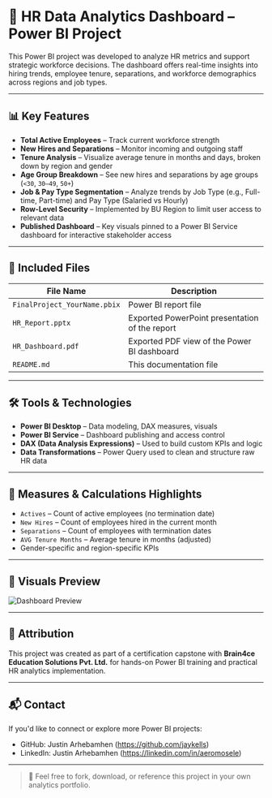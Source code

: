 # 🧠 HR Data Analytics Dashboard – Power BI Project

This Power BI project was developed to analyze HR metrics and support strategic workforce decisions. The dashboard offers real-time insights into hiring trends, employee tenure, separations, and workforce demographics across regions and job types.

---

## 📊 Key Features

- **Total Active Employees** – Track current workforce strength
- **New Hires and Separations** – Monitor incoming and outgoing staff
- **Tenure Analysis** – Visualize average tenure in months and days, broken down by region and gender
- **Age Group Breakdown** – See new hires and separations by age groups (`<30`, `30–49`, `50+`)
- **Job & Pay Type Segmentation** – Analyze trends by Job Type (e.g., Full-time, Part-time) and Pay Type (Salaried vs Hourly)
- **Row-Level Security** – Implemented by BU Region to limit user access to relevant data
- **Published Dashboard** – Key visuals pinned to a Power BI Service dashboard for interactive stakeholder access

---

## 📁 Included Files

| File Name                     | Description                                      |
|------------------------------|--------------------------------------------------|
| `FinalProject_YourName.pbix` | Power BI report file                             |
| `HR_Report.pptx`             | Exported PowerPoint presentation of the report   |
| `HR_Dashboard.pdf`           | Exported PDF view of the Power BI dashboard      |
| `README.md`                  | This documentation file                          |

---

## 🛠 Tools & Technologies

- **Power BI Desktop** – Data modeling, DAX measures, visuals
- **Power BI Service** – Dashboard publishing and access control
- **DAX (Data Analysis Expressions)** – Used to build custom KPIs and logic
- **Data Transformations** – Power Query used to clean and structure raw HR data

---

## 🏁 Measures & Calculations Highlights

- `Actives` – Count of active employees (no termination date)
- `New Hires` – Count of employees hired in the current month
- `Separations` – Count of employees with termination dates
- `AVG Tenure Months` – Average tenure in months (adjusted)
- Gender-specific and region-specific KPIs

---

## 📸 Visuals Preview

![Dashboard Preview](images/dashboard-preview.png)

---

## 📢 Attribution

This project was created as part of a certification capstone with **Brain4ce Education Solutions Pvt. Ltd.** for hands-on Power BI training and practical HR analytics implementation.

---

## 📬 Contact

If you'd like to connect or explore more Power BI projects:

- GitHub: Justin Arhebamhen (https://github.com/jaykells)
- LinkedIn: Justin Arhebamhen (https://linkedin.com/in/aeromosele)

---

> 🚀 Feel free to fork, download, or reference this project in your own analytics portfolio.

